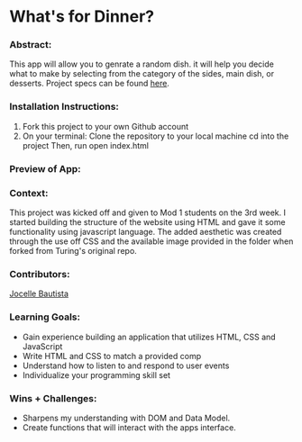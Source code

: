 
# What's for Dinner? 

### Abstract:
[//]: <> (Briefly describe what you built and its features. What problem is the app solving? How does this application solve that problem?)
This app will allow you to genrate a random dish. it will help you decide what to make by selecting from the category of the sides, main dish, or desserts.
Project specs can be found [here](https://frontend.turing.io/projects/module-1/dinner.html).

### Installation Instructions:
[//]: <> (What steps does a person have to take to get your app cloned down and running?)
1. Fork this project to your own Github account
2. On your terminal:
    Clone the repository to your local machine
    cd into the project
    Then, run open index.html

### Preview of App:
[//]: <> (Provide ONE gif or screenshot of your application - choose the "coolest" piece of functionality to show off.)
<div style="position: relative; padding-bottom: NaN%; height: 0;"><iframe src="https://www.loom.com/embed/30dbc95745774d45b4ec967e6c5d9e1d" frameborder="0" webkitallowfullscreen mozallowfullscreen allowfullscreen style="position: absolute; top: 0; left: 0; width: 100%; height: 100%;"></iframe></div>

### Context:
[//]: <> (Give some context for the project here. How long did you have to work on it? How far into the Turing program are you?)
This project was kicked off and given to Mod 1 students on the 3rd week. I started building the structure of the website using HTML and gave it some functionality using javascript language. The added aesthetic was created through the use off CSS and the available image provided in the folder when forked from Turing's original repo.

### Contributors:
[//]: <> (Who worked on this application? Link to their GitHubs.)
[Jocelle Bautista](https://github.com/baut-jc)


### Learning Goals:
- Gain experience building an application that utilizes HTML, CSS and JavaScript
- Write HTML and CSS to match a provided comp
- Understand how to listen to and respond to user events
- Individualize your programming skill set

### Wins + Challenges:
[//]: <> (What are 2-3 wins you have from this project? What were some challenges you faced - and how did you get over them?)
+ Sharpens my understanding with DOM and Data Model.
+ Create functions that will interact with the apps interface.
